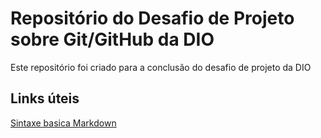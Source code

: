 # Repositório do Desafio de Projeto sobre Git/GitHub da DIO
Este repositório foi criado para a conclusão do desafio de projeto da DIO

## Links úteis
[Sintaxe basica Markdown](https://www.markdownguide.org/basic-syntax/)
